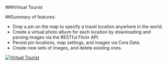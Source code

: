 ###Virtual Tourist

##Summary of features:

- Drop a pin on the map to specify a travel location anywhere in the world.
- Create a virtual photo album for each location by downloading and parsing images via the RESTful Flickr API.
- Persist pin locations, map settings, and images via Core Data.
- Create new sets of images, and delete existing ones.


[![Virtual Tourist](https://j.gifs.com/82Ojoo.gif)](https://youtu.be/VqDCCKwMj6I)